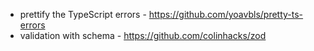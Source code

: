 - prettify the TypeScript errors - https://github.com/yoavbls/pretty-ts-errors
- validation with schema - https://github.com/colinhacks/zod
